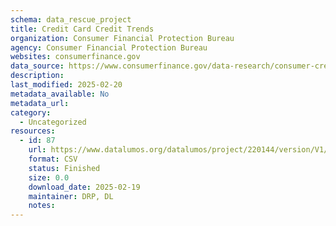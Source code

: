 ```yaml
---
schema: data_rescue_project 
title: Credit Card Credit Trends
organization: Consumer Financial Protection Bureau
agency: Consumer Financial Protection Bureau
websites: consumerfinance.gov
data_source: https://www.consumerfinance.gov/data-research/consumer-credit-trends/credit-cards/
description: 
last_modified: 2025-02-20
metadata_available: No
metadata_url: 
category:
  - Uncategorized
resources:
  - id: 87
    url: https://www.datalumos.org/datalumos/project/220144/version/V1/view
    format: CSV
    status: Finished
    size: 0.0
    download_date: 2025-02-19
    maintainer: DRP, DL
    notes: 
---
```

